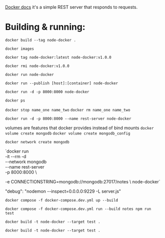 [Docker docs](https://docs.docker.com/language/nodejs/build-images/)
it's a simple REST server that responds to requests.

# Building & running:
<!-- tag used to set name of image 'name:tag', else 'latest' -->
`docker build --tag node-docker .`

<!-- to check images -->
`docker images`

<!-- add a tag (additive) -->
`docker tag node-docker:latest node-docker:v1.0.0`

<!-- oopsie! delete that tag  (will not delete image)-->
`docker rmi node-docker:v1.0.0`

<!-- run it -->
`docker run node-docker`

<!-- publish ports -->
`docker run --publish [host]:[container] node-docker`

<!-- run in detached -->
`docker run -d -p 8000:8000 node-docker`

<!-- show running containers -->
`docker ps`

<!-- stop & remove countainrs -->
`docker stop name_one name_two`
`docker rm name_one name_two`

<!-- give it a name -->
`docker run -d -p 8000:8000 --name rest-server node-docker`

<!-- create volumes -->
volumes are features that docker provides instead of bind mounts
`docker volume create mongodb`
`docker volume create mongodb_config`

<!-- make a network for application and db to communicate -->
`docker network create mongodb`

<!-- set the env to know the conn string -->
`docker run \
  -it --rm -d \
  --network mongodb \
  --name rest-server \
  -p 8000:8000 \
  <!-- 'notes' here is the db name -->
  -e CONNECTIONSTRING=mongodb://mongodb:27017/notes \ 
  node-docker`

<!-- or, just put that all into docker-compose -->

<!-- add to the scripts -->
  "debug": "nodemon --inspect=0.0.0.0:9229 -L server.js"

<!-- add nodemon, starting server in debug mode & watches for changes -->

<!-- start it up agin note the dockercompose ref. passing build compiles & starts -->
`docker compose -f docker-compose.dev.yml up --build`

<!-- modify scripts to run tests & build -->
<!-- edit dockerfile to use dev deps too -->
`docker compose -f docker-compose.dev.yml run --build notes npm run test`

<!-- multi-stage containers are also possible -->
<!-- environments can be targeted too -->
`docker build -t node-docker --target test .`

<!-- now commands can be run with build cmds -->
`docker build -t node-docker --target test .`
